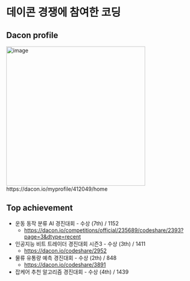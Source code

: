 # 데이콘 경쟁에 참여한 코딩

## Dacon profile
<img width="368" alt="image" src="https://user-images.githubusercontent.com/69188065/161416552-7ed9d0f8-0635-424c-b186-d8f6cd757eba.png">
https://dacon.io/myprofile/412049/home

## Top achievement
+ 운동 동작 분류 AI 경진대회 - 수상 (7th) / 1152
  + https://dacon.io/competitions/official/235689/codeshare/2393?page=3&dtype=recent
+ 인공지능 비트 트레이더 경진대회 시즌3 - 수상 (3th) / 1411
  + https://dacon.io/codeshare/2952
+ 물류 유통량 예측 경진대회 - 수상 (2th) / 848
  + https://dacon.io/codeshare/3891
+ 잡케어 추천 알고리즘 경진대회 - 수상 (4th) / 1439
